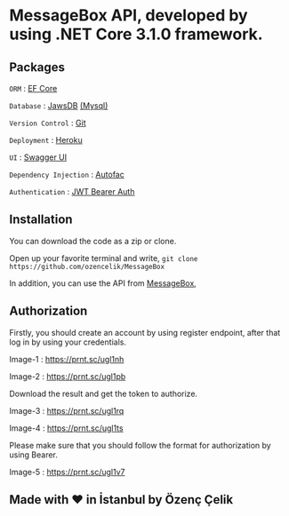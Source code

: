 # MessageBox API, developed by using .NET Core 3.1.0 framework.

## Packages
`ORM` : [EF Core](https://entityframeworkcore.com/)

`Database` : [JawsDB](https://www.jawsdb.com/) [(Mysql)](https://www.mysql.com/)

`Version Control` : [Git](https://git-scm.com/)

`Deployment` : [Heroku](https://www.heroku.com/)

`UI` : [Swagger UI](https://swagger.io/)

`Dependency Injection` : [Autofac](https://autofac.org/)

`Authentication` : [JWT Bearer Auth](https://jwt.io/introduction/)

## Installation
You can download the code as a zip or clone.

Open up your favorite terminal and write,
`git clone https://github.com/ozencelik/MessageBox`

In addition, you can use the API from [MessageBox](https://messagebox-armut.herokuapp.com/swagger/index.html),


## Authorization
Firstly, you should create an account by using register endpoint, after that log in by using your credentials.

Image-1 : https://prnt.sc/ugl1nh

Image-2 : https://prnt.sc/ugl1pb

Download the result and get the token to authorize.

Image-3 : https://prnt.sc/ugl1rq

Image-4 : https://prnt.sc/ugl1ts

Please make sure that you should follow the format for authorization by using Bearer.

Image-5 : https://prnt.sc/ugl1v7

## Made with ❤ in İstanbul by Özenç Çelik
